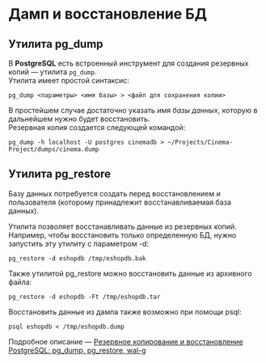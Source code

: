 # Дамп и восстановление БД

## Утилита pg_dump

В **PostgreSQL** есть встроенный инструмент для создания резервных копий — 
утилита `pg_dump`.<br> 
Утилита имеет простой синтаксис:
```
pg_dump <параметры> <имя базы> > <файл для сохранения копии> 
```
В простейшем случае достаточно указать *имя базы данных*, которую в дальнейшем нужно 
будет восстановить. <br>
Резервная копия создается следующей командой:
```commandline
pg_dump -h localhost -U postgres cinemadb > ~/Projects/Cinema-Project/dumps/cinema.dump
```

## Утилита pg_restore
Базу данных потребуется создать перед восстановлением и пользователя 
(которому принадлежит восстанавливаемая база данных).

Утилита позволяет восстанавливать данные из резервных копий. <br>
Например, чтобы восстановить только определенную БД, 
нужно запустить эту утилиту с параметром -d:
```commandline
pg_restore -d eshopdb /tmp/eshopdb.bak
```
Также утилитой pg_restore можно восстановить данные из архивного 
файла:
```commandline
pg_restore -d eshopdb -Ft /tmp/eshopdb.tar
```
Восстановить данные из дампа также возможно при помощи psql:
```commandline
psql eshopdb < /tmp/eshopdb.dump
```
Подробное описание — [Резервное копирование и восстановление PostgreSQL: 
pg_dump, pg_restore, wal-g](https://selectel.ru/blog/postgresql-backup-tools/)

